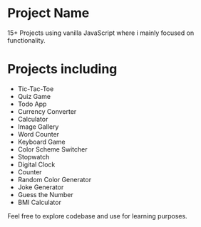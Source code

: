 # Project Name

15+ Projects using vanilla JavaScript where i mainly focused on functionality.

# Projects including
- Tic-Tac-Toe
- Quiz Game
- Todo App
- Currency Converter
- Calculator
- Image Gallery
- Word Counter
- Keyboard Game
- Color Scheme Switcher
- Stopwatch
- Digital Clock
- Counter
- Random Color Generator
- Joke Generator
- Guess the Number
- BMI Calculator

Feel free to explore codebase and use for learning purposes.
